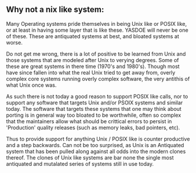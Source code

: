 ## Why not a nix like system:

Many Operating systems pride themselves in being Unix like or POSIX like, or at least in having some layer that is like these.  YASDOE will never be one of these.  These are antiquated systems at best, and bloated systems at worse.

Do not get me wrong, there is a lot of positive to be learned from Unix and those systems that are modeled after Unix to verying degrees.  Some of these are great systems in there time (1970's and 1980's).  Though most have since fallen into what the real Unix tried to get away from, overly complex core systems running overly complex software, the very antithis of what Unix once was.

As such there is not today a good reason to support POSIX like calls, nor to support any software that targets Unix and/or PSOIX systems and similar today.  The software that targets these systems that one may think about porting is in general way too bloated to be worthwhile, often so complex that the maintainers allow what should be crittical errors to persist in 'Production' quality releases (such as memory leaks, bad pointers, etc).

Thus to provide support for anything Unix / POSIX like is counter productive and a step backwards.  Can not be too surprised, as Unix is an Antiquated system that has been pulled along against all odds into the modern clones thereof.  The clones of Unix like systems are bar none the single most antiquated and mutalated series of systems still in use today.

